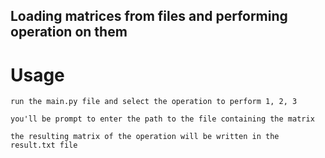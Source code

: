 ## Loading matrices from files and performing operation on them

# Usage
 `run the main.py file and select the operation to perform 1, 2, 3`

 `you'll be prompt to enter the path to the file containing the matrix`

 `the resulting matrix of the operation will be written in the result.txt file `